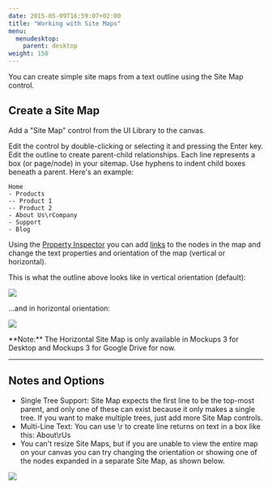 ```yaml
---
date: 2015-05-09T16:59:07+02:00
title: "Working with Site Maps"
menu:
  menudesktop:
    parent: desktop
weight: 150
---
```


You can create simple site maps from a text outline using the Site Map control.

## Create a Site Map

Add a "Site Map" control from the UI Library to the canvas.

Edit the control by double-clicking or selecting it and pressing the Enter key. Edit the outline to create parent-child relationships. Each line represents a box (or page/node) in your sitemap. Use hyphens to indent child boxes beneath a parent. Here's an example:

	Home 
	- Products 
	-- Product 1 
	-- Product 2 
	- About Us\rCompany 
	- Support 
	- Blog

Using the [Property Inspector](/desktop/inspector/) you can add [links](/desktop/linking/) to the nodes in the map and change the text properties and orientation of the map (vertical or horizontal).

This is what the outline above looks like in vertical orientation (default):

![](//media.balsamiq.com/img/support/docs/m4d/sitemap.png)

...and in horizontal orientation:

![](//media.balsamiq.com/img/support/docs/m4d/sitemap-horizontal.png)

<span class="alert alert-info show" role="alert">
**Note:** The Horizontal Site Map is only available in Mockups 3 for Desktop and Mockups 3 for Google Drive for now.
</span>

* * *

## Notes and Options

*   Single Tree Support: Site Map expects the first line to be the top-most parent, and only one of these can exist because it only makes a single tree. If you want to make multiple trees, just add more Site Map controls.
*   Multi-Line Text: You can use \r to create line returns on text in a box like this: About\rUs
*   You can't resize Site Maps, but if you are unable to view the entire map on your canvas you can try changing the orientation or showing one of the nodes expanded in a separate Site Map, as shown below.

![](//media.balsamiq.com/img/support/docs/m4d/sitemap-split.png)